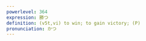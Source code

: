 ```yaml
---
powerlevel: 364
expression: 勝つ
definition: (v5t,vi) to win; to gain victory; (P)
pronunciation: かつ
---
```

